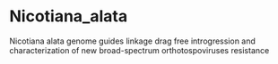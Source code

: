 # Nicotiana_alata
Nicotiana alata genome guides linkage drag free introgression and characterization of new broad-spectrum orthotospoviruses resistance 
